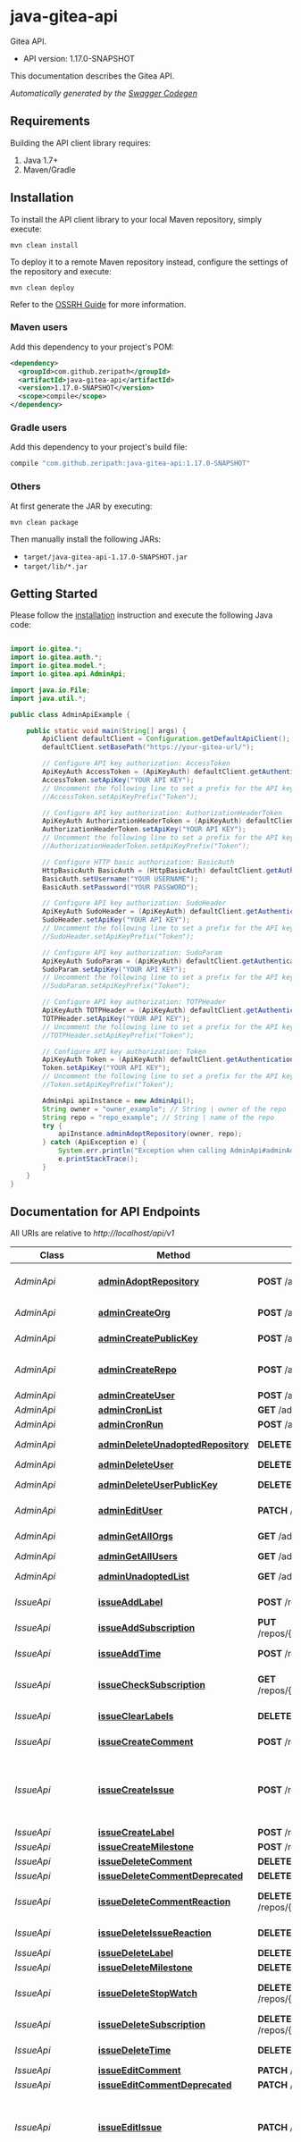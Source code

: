 # java-gitea-api

Gitea API.
- API version: 1.17.0-SNAPSHOT

This documentation describes the Gitea API.


*Automatically generated by the [Swagger Codegen](https://github.com/swagger-api/swagger-codegen)*


## Requirements

Building the API client library requires:
1. Java 1.7+
2. Maven/Gradle

## Installation

To install the API client library to your local Maven repository, simply execute:

```shell
mvn clean install
```

To deploy it to a remote Maven repository instead, configure the settings of the repository and execute:

```shell
mvn clean deploy
```

Refer to the [OSSRH Guide](http://central.sonatype.org/pages/ossrh-guide.html) for more information.

### Maven users

Add this dependency to your project's POM:

```xml
<dependency>
  <groupId>com.github.zeripath</groupId>
  <artifactId>java-gitea-api</artifactId>
  <version>1.17.0-SNAPSHOT</version>
  <scope>compile</scope>
</dependency>
```

### Gradle users

Add this dependency to your project's build file:

```groovy
compile "com.github.zeripath:java-gitea-api:1.17.0-SNAPSHOT"
```

### Others

At first generate the JAR by executing:

```shell
mvn clean package
```

Then manually install the following JARs:

* `target/java-gitea-api-1.17.0-SNAPSHOT.jar`
* `target/lib/*.jar`

## Getting Started

Please follow the [installation](#installation) instruction and execute the following Java code:

```java

import io.gitea.*;
import io.gitea.auth.*;
import io.gitea.model.*;
import io.gitea.api.AdminApi;

import java.io.File;
import java.util.*;

public class AdminApiExample {

    public static void main(String[] args) {
        ApiClient defaultClient = Configuration.getDefaultApiClient();
        defaultClient.setBasePath("https://your-gitea-url/");

        // Configure API key authorization: AccessToken
        ApiKeyAuth AccessToken = (ApiKeyAuth) defaultClient.getAuthentication("AccessToken");
        AccessToken.setApiKey("YOUR API KEY");
        // Uncomment the following line to set a prefix for the API key, e.g. "Token" (defaults to null)
        //AccessToken.setApiKeyPrefix("Token");

        // Configure API key authorization: AuthorizationHeaderToken
        ApiKeyAuth AuthorizationHeaderToken = (ApiKeyAuth) defaultClient.getAuthentication("AuthorizationHeaderToken");
        AuthorizationHeaderToken.setApiKey("YOUR API KEY");
        // Uncomment the following line to set a prefix for the API key, e.g. "Token" (defaults to null)
        //AuthorizationHeaderToken.setApiKeyPrefix("Token");

        // Configure HTTP basic authorization: BasicAuth
        HttpBasicAuth BasicAuth = (HttpBasicAuth) defaultClient.getAuthentication("BasicAuth");
        BasicAuth.setUsername("YOUR USERNAME");
        BasicAuth.setPassword("YOUR PASSWORD");

        // Configure API key authorization: SudoHeader
        ApiKeyAuth SudoHeader = (ApiKeyAuth) defaultClient.getAuthentication("SudoHeader");
        SudoHeader.setApiKey("YOUR API KEY");
        // Uncomment the following line to set a prefix for the API key, e.g. "Token" (defaults to null)
        //SudoHeader.setApiKeyPrefix("Token");

        // Configure API key authorization: SudoParam
        ApiKeyAuth SudoParam = (ApiKeyAuth) defaultClient.getAuthentication("SudoParam");
        SudoParam.setApiKey("YOUR API KEY");
        // Uncomment the following line to set a prefix for the API key, e.g. "Token" (defaults to null)
        //SudoParam.setApiKeyPrefix("Token");

        // Configure API key authorization: TOTPHeader
        ApiKeyAuth TOTPHeader = (ApiKeyAuth) defaultClient.getAuthentication("TOTPHeader");
        TOTPHeader.setApiKey("YOUR API KEY");
        // Uncomment the following line to set a prefix for the API key, e.g. "Token" (defaults to null)
        //TOTPHeader.setApiKeyPrefix("Token");

        // Configure API key authorization: Token
        ApiKeyAuth Token = (ApiKeyAuth) defaultClient.getAuthentication("Token");
        Token.setApiKey("YOUR API KEY");
        // Uncomment the following line to set a prefix for the API key, e.g. "Token" (defaults to null)
        //Token.setApiKeyPrefix("Token");

        AdminApi apiInstance = new AdminApi();
        String owner = "owner_example"; // String | owner of the repo
        String repo = "repo_example"; // String | name of the repo
        try {
            apiInstance.adminAdoptRepository(owner, repo);
        } catch (ApiException e) {
            System.err.println("Exception when calling AdminApi#adminAdoptRepository");
            e.printStackTrace();
        }
    }
}

```

## Documentation for API Endpoints

All URIs are relative to *http://localhost/api/v1*

Class | Method | HTTP request | Description
------------ | ------------- | ------------- | -------------
*AdminApi* | [**adminAdoptRepository**](docs/AdminApi.md#adminAdoptRepository) | **POST** /admin/unadopted/{owner}/{repo} | Adopt unadopted files as a repository
*AdminApi* | [**adminCreateOrg**](docs/AdminApi.md#adminCreateOrg) | **POST** /admin/users/{username}/orgs | Create an organization
*AdminApi* | [**adminCreatePublicKey**](docs/AdminApi.md#adminCreatePublicKey) | **POST** /admin/users/{username}/keys | Add a public key on behalf of a user
*AdminApi* | [**adminCreateRepo**](docs/AdminApi.md#adminCreateRepo) | **POST** /admin/users/{username}/repos | Create a repository on behalf of a user
*AdminApi* | [**adminCreateUser**](docs/AdminApi.md#adminCreateUser) | **POST** /admin/users | Create a user
*AdminApi* | [**adminCronList**](docs/AdminApi.md#adminCronList) | **GET** /admin/cron | List cron tasks
*AdminApi* | [**adminCronRun**](docs/AdminApi.md#adminCronRun) | **POST** /admin/cron/{task} | Run cron task
*AdminApi* | [**adminDeleteUnadoptedRepository**](docs/AdminApi.md#adminDeleteUnadoptedRepository) | **DELETE** /admin/unadopted/{owner}/{repo} | Delete unadopted files
*AdminApi* | [**adminDeleteUser**](docs/AdminApi.md#adminDeleteUser) | **DELETE** /admin/users/{username} | Delete a user
*AdminApi* | [**adminDeleteUserPublicKey**](docs/AdminApi.md#adminDeleteUserPublicKey) | **DELETE** /admin/users/{username}/keys/{id} | Delete a user&#39;s public key
*AdminApi* | [**adminEditUser**](docs/AdminApi.md#adminEditUser) | **PATCH** /admin/users/{username} | Edit an existing user
*AdminApi* | [**adminGetAllOrgs**](docs/AdminApi.md#adminGetAllOrgs) | **GET** /admin/orgs | List all organizations
*AdminApi* | [**adminGetAllUsers**](docs/AdminApi.md#adminGetAllUsers) | **GET** /admin/users | List all users
*AdminApi* | [**adminUnadoptedList**](docs/AdminApi.md#adminUnadoptedList) | **GET** /admin/unadopted | List unadopted repositories
*IssueApi* | [**issueAddLabel**](docs/IssueApi.md#issueAddLabel) | **POST** /repos/{owner}/{repo}/issues/{index}/labels | Add a label to an issue
*IssueApi* | [**issueAddSubscription**](docs/IssueApi.md#issueAddSubscription) | **PUT** /repos/{owner}/{repo}/issues/{index}/subscriptions/{user} | Subscribe user to issue
*IssueApi* | [**issueAddTime**](docs/IssueApi.md#issueAddTime) | **POST** /repos/{owner}/{repo}/issues/{index}/times | Add tracked time to a issue
*IssueApi* | [**issueCheckSubscription**](docs/IssueApi.md#issueCheckSubscription) | **GET** /repos/{owner}/{repo}/issues/{index}/subscriptions/check | Check if user is subscribed to an issue
*IssueApi* | [**issueClearLabels**](docs/IssueApi.md#issueClearLabels) | **DELETE** /repos/{owner}/{repo}/issues/{index}/labels | Remove all labels from an issue
*IssueApi* | [**issueCreateComment**](docs/IssueApi.md#issueCreateComment) | **POST** /repos/{owner}/{repo}/issues/{index}/comments | Add a comment to an issue
*IssueApi* | [**issueCreateIssue**](docs/IssueApi.md#issueCreateIssue) | **POST** /repos/{owner}/{repo}/issues | Create an issue. If using deadline only the date will be taken into account, and time of day ignored.
*IssueApi* | [**issueCreateLabel**](docs/IssueApi.md#issueCreateLabel) | **POST** /repos/{owner}/{repo}/labels | Create a label
*IssueApi* | [**issueCreateMilestone**](docs/IssueApi.md#issueCreateMilestone) | **POST** /repos/{owner}/{repo}/milestones | Create a milestone
*IssueApi* | [**issueDeleteComment**](docs/IssueApi.md#issueDeleteComment) | **DELETE** /repos/{owner}/{repo}/issues/comments/{id} | Delete a comment
*IssueApi* | [**issueDeleteCommentDeprecated**](docs/IssueApi.md#issueDeleteCommentDeprecated) | **DELETE** /repos/{owner}/{repo}/issues/{index}/comments/{id} | Delete a comment
*IssueApi* | [**issueDeleteCommentReaction**](docs/IssueApi.md#issueDeleteCommentReaction) | **DELETE** /repos/{owner}/{repo}/issues/comments/{id}/reactions | Remove a reaction from a comment of an issue
*IssueApi* | [**issueDeleteIssueReaction**](docs/IssueApi.md#issueDeleteIssueReaction) | **DELETE** /repos/{owner}/{repo}/issues/{index}/reactions | Remove a reaction from an issue
*IssueApi* | [**issueDeleteLabel**](docs/IssueApi.md#issueDeleteLabel) | **DELETE** /repos/{owner}/{repo}/labels/{id} | Delete a label
*IssueApi* | [**issueDeleteMilestone**](docs/IssueApi.md#issueDeleteMilestone) | **DELETE** /repos/{owner}/{repo}/milestones/{id} | Delete a milestone
*IssueApi* | [**issueDeleteStopWatch**](docs/IssueApi.md#issueDeleteStopWatch) | **DELETE** /repos/{owner}/{repo}/issues/{index}/stopwatch/delete | Delete an issue&#39;s existing stopwatch.
*IssueApi* | [**issueDeleteSubscription**](docs/IssueApi.md#issueDeleteSubscription) | **DELETE** /repos/{owner}/{repo}/issues/{index}/subscriptions/{user} | Unsubscribe user from issue
*IssueApi* | [**issueDeleteTime**](docs/IssueApi.md#issueDeleteTime) | **DELETE** /repos/{owner}/{repo}/issues/{index}/times/{id} | Delete specific tracked time
*IssueApi* | [**issueEditComment**](docs/IssueApi.md#issueEditComment) | **PATCH** /repos/{owner}/{repo}/issues/comments/{id} | Edit a comment
*IssueApi* | [**issueEditCommentDeprecated**](docs/IssueApi.md#issueEditCommentDeprecated) | **PATCH** /repos/{owner}/{repo}/issues/{index}/comments/{id} | Edit a comment
*IssueApi* | [**issueEditIssue**](docs/IssueApi.md#issueEditIssue) | **PATCH** /repos/{owner}/{repo}/issues/{index} | Edit an issue. If using deadline only the date will be taken into account, and time of day ignored.
*IssueApi* | [**issueEditIssueDeadline**](docs/IssueApi.md#issueEditIssueDeadline) | **POST** /repos/{owner}/{repo}/issues/{index}/deadline | Set an issue deadline. If set to null, the deadline is deleted. If using deadline only the date will be taken into account, and time of day ignored.
*IssueApi* | [**issueEditLabel**](docs/IssueApi.md#issueEditLabel) | **PATCH** /repos/{owner}/{repo}/labels/{id} | Update a label
*IssueApi* | [**issueEditMilestone**](docs/IssueApi.md#issueEditMilestone) | **PATCH** /repos/{owner}/{repo}/milestones/{id} | Update a milestone
*IssueApi* | [**issueGetComment**](docs/IssueApi.md#issueGetComment) | **GET** /repos/{owner}/{repo}/issues/comments/{id} | Get a comment
*IssueApi* | [**issueGetCommentReactions**](docs/IssueApi.md#issueGetCommentReactions) | **GET** /repos/{owner}/{repo}/issues/comments/{id}/reactions | Get a list of reactions from a comment of an issue
*IssueApi* | [**issueGetComments**](docs/IssueApi.md#issueGetComments) | **GET** /repos/{owner}/{repo}/issues/{index}/comments | List all comments on an issue
*IssueApi* | [**issueGetIssue**](docs/IssueApi.md#issueGetIssue) | **GET** /repos/{owner}/{repo}/issues/{index} | Get an issue
*IssueApi* | [**issueGetIssueReactions**](docs/IssueApi.md#issueGetIssueReactions) | **GET** /repos/{owner}/{repo}/issues/{index}/reactions | Get a list reactions of an issue
*IssueApi* | [**issueGetLabel**](docs/IssueApi.md#issueGetLabel) | **GET** /repos/{owner}/{repo}/labels/{id} | Get a single label
*IssueApi* | [**issueGetLabels**](docs/IssueApi.md#issueGetLabels) | **GET** /repos/{owner}/{repo}/issues/{index}/labels | Get an issue&#39;s labels
*IssueApi* | [**issueGetMilestone**](docs/IssueApi.md#issueGetMilestone) | **GET** /repos/{owner}/{repo}/milestones/{id} | Get a milestone
*IssueApi* | [**issueGetMilestonesList**](docs/IssueApi.md#issueGetMilestonesList) | **GET** /repos/{owner}/{repo}/milestones | Get all of a repository&#39;s opened milestones
*IssueApi* | [**issueGetRepoComments**](docs/IssueApi.md#issueGetRepoComments) | **GET** /repos/{owner}/{repo}/issues/comments | List all comments in a repository
*IssueApi* | [**issueListIssues**](docs/IssueApi.md#issueListIssues) | **GET** /repos/{owner}/{repo}/issues | List a repository&#39;s issues
*IssueApi* | [**issueListLabels**](docs/IssueApi.md#issueListLabels) | **GET** /repos/{owner}/{repo}/labels | Get all of a repository&#39;s labels
*IssueApi* | [**issuePostCommentReaction**](docs/IssueApi.md#issuePostCommentReaction) | **POST** /repos/{owner}/{repo}/issues/comments/{id}/reactions | Add a reaction to a comment of an issue
*IssueApi* | [**issuePostIssueReaction**](docs/IssueApi.md#issuePostIssueReaction) | **POST** /repos/{owner}/{repo}/issues/{index}/reactions | Add a reaction to an issue
*IssueApi* | [**issueRemoveLabel**](docs/IssueApi.md#issueRemoveLabel) | **DELETE** /repos/{owner}/{repo}/issues/{index}/labels/{id} | Remove a label from an issue
*IssueApi* | [**issueReplaceLabels**](docs/IssueApi.md#issueReplaceLabels) | **PUT** /repos/{owner}/{repo}/issues/{index}/labels | Replace an issue&#39;s labels
*IssueApi* | [**issueResetTime**](docs/IssueApi.md#issueResetTime) | **DELETE** /repos/{owner}/{repo}/issues/{index}/times | Reset a tracked time of an issue
*IssueApi* | [**issueSearchIssues**](docs/IssueApi.md#issueSearchIssues) | **GET** /repos/issues/search | Search for issues across the repositories that the user has access to
*IssueApi* | [**issueStartStopWatch**](docs/IssueApi.md#issueStartStopWatch) | **POST** /repos/{owner}/{repo}/issues/{index}/stopwatch/start | Start stopwatch on an issue.
*IssueApi* | [**issueStopStopWatch**](docs/IssueApi.md#issueStopStopWatch) | **POST** /repos/{owner}/{repo}/issues/{index}/stopwatch/stop | Stop an issue&#39;s existing stopwatch.
*IssueApi* | [**issueSubscriptions**](docs/IssueApi.md#issueSubscriptions) | **GET** /repos/{owner}/{repo}/issues/{index}/subscriptions | Get users who subscribed on an issue.
*IssueApi* | [**issueTrackedTimes**](docs/IssueApi.md#issueTrackedTimes) | **GET** /repos/{owner}/{repo}/issues/{index}/times | List an issue&#39;s tracked times
*MiscellaneousApi* | [**getSigningKey**](docs/MiscellaneousApi.md#getSigningKey) | **GET** /signing-key.gpg | Get default signing-key.gpg
*MiscellaneousApi* | [**getVersion**](docs/MiscellaneousApi.md#getVersion) | **GET** /version | Returns the version of the Gitea application
*MiscellaneousApi* | [**renderMarkdown**](docs/MiscellaneousApi.md#renderMarkdown) | **POST** /markdown | Render a markdown document as HTML
*MiscellaneousApi* | [**renderMarkdownRaw**](docs/MiscellaneousApi.md#renderMarkdownRaw) | **POST** /markdown/raw | Render raw markdown as HTML
*NotificationApi* | [**notifyGetList**](docs/NotificationApi.md#notifyGetList) | **GET** /notifications | List users&#39;s notification threads
*NotificationApi* | [**notifyGetRepoList**](docs/NotificationApi.md#notifyGetRepoList) | **GET** /repos/{owner}/{repo}/notifications | List users&#39;s notification threads on a specific repo
*NotificationApi* | [**notifyGetThread**](docs/NotificationApi.md#notifyGetThread) | **GET** /notifications/threads/{id} | Get notification thread by ID
*NotificationApi* | [**notifyNewAvailable**](docs/NotificationApi.md#notifyNewAvailable) | **GET** /notifications/new | Check if unread notifications exist
*NotificationApi* | [**notifyReadList**](docs/NotificationApi.md#notifyReadList) | **PUT** /notifications | Mark notification threads as read, pinned or unread
*NotificationApi* | [**notifyReadRepoList**](docs/NotificationApi.md#notifyReadRepoList) | **PUT** /repos/{owner}/{repo}/notifications | Mark notification threads as read, pinned or unread on a specific repo
*NotificationApi* | [**notifyReadThread**](docs/NotificationApi.md#notifyReadThread) | **PATCH** /notifications/threads/{id} | Mark notification thread as read by ID
*OrganizationApi* | [**createOrgRepo**](docs/OrganizationApi.md#createOrgRepo) | **POST** /orgs/{org}/repos | Create a repository in an organization
*OrganizationApi* | [**createOrgRepoDeprecated**](docs/OrganizationApi.md#createOrgRepoDeprecated) | **POST** /org/{org}/repos | Create a repository in an organization
*OrganizationApi* | [**orgAddTeamMember**](docs/OrganizationApi.md#orgAddTeamMember) | **PUT** /teams/{id}/members/{username} | Add a team member
*OrganizationApi* | [**orgAddTeamRepository**](docs/OrganizationApi.md#orgAddTeamRepository) | **PUT** /teams/{id}/repos/{org}/{repo} | Add a repository to a team
*OrganizationApi* | [**orgConcealMember**](docs/OrganizationApi.md#orgConcealMember) | **DELETE** /orgs/{org}/public_members/{username} | Conceal a user&#39;s membership
*OrganizationApi* | [**orgCreate**](docs/OrganizationApi.md#orgCreate) | **POST** /orgs | Create an organization
*OrganizationApi* | [**orgCreateHook**](docs/OrganizationApi.md#orgCreateHook) | **POST** /orgs/{org}/hooks/ | Create a hook
*OrganizationApi* | [**orgCreateLabel**](docs/OrganizationApi.md#orgCreateLabel) | **POST** /orgs/{org}/labels | Create a label for an organization
*OrganizationApi* | [**orgCreateTeam**](docs/OrganizationApi.md#orgCreateTeam) | **POST** /orgs/{org}/teams | Create a team
*OrganizationApi* | [**orgDelete**](docs/OrganizationApi.md#orgDelete) | **DELETE** /orgs/{org} | Delete an organization
*OrganizationApi* | [**orgDeleteHook**](docs/OrganizationApi.md#orgDeleteHook) | **DELETE** /orgs/{org}/hooks/{id} | Delete a hook
*OrganizationApi* | [**orgDeleteLabel**](docs/OrganizationApi.md#orgDeleteLabel) | **DELETE** /orgs/{org}/labels/{id} | Delete a label
*OrganizationApi* | [**orgDeleteMember**](docs/OrganizationApi.md#orgDeleteMember) | **DELETE** /orgs/{org}/members/{username} | Remove a member from an organization
*OrganizationApi* | [**orgDeleteTeam**](docs/OrganizationApi.md#orgDeleteTeam) | **DELETE** /teams/{id} | Delete a team
*OrganizationApi* | [**orgEdit**](docs/OrganizationApi.md#orgEdit) | **PATCH** /orgs/{org} | Edit an organization
*OrganizationApi* | [**orgEditHook**](docs/OrganizationApi.md#orgEditHook) | **PATCH** /orgs/{org}/hooks/{id} | Update a hook
*OrganizationApi* | [**orgEditLabel**](docs/OrganizationApi.md#orgEditLabel) | **PATCH** /orgs/{org}/labels/{id} | Update a label
*OrganizationApi* | [**orgEditTeam**](docs/OrganizationApi.md#orgEditTeam) | **PATCH** /teams/{id} | Edit a team
*OrganizationApi* | [**orgGet**](docs/OrganizationApi.md#orgGet) | **GET** /orgs/{org} | Get an organization
*OrganizationApi* | [**orgGetAll**](docs/OrganizationApi.md#orgGetAll) | **GET** /orgs | Get list of organizations
*OrganizationApi* | [**orgGetHook**](docs/OrganizationApi.md#orgGetHook) | **GET** /orgs/{org}/hooks/{id} | Get a hook
*OrganizationApi* | [**orgGetLabel**](docs/OrganizationApi.md#orgGetLabel) | **GET** /orgs/{org}/labels/{id} | Get a single label
*OrganizationApi* | [**orgGetTeam**](docs/OrganizationApi.md#orgGetTeam) | **GET** /teams/{id} | Get a team
*OrganizationApi* | [**orgIsMember**](docs/OrganizationApi.md#orgIsMember) | **GET** /orgs/{org}/members/{username} | Check if a user is a member of an organization
*OrganizationApi* | [**orgIsPublicMember**](docs/OrganizationApi.md#orgIsPublicMember) | **GET** /orgs/{org}/public_members/{username} | Check if a user is a public member of an organization
*OrganizationApi* | [**orgListCurrentUserOrgs**](docs/OrganizationApi.md#orgListCurrentUserOrgs) | **GET** /user/orgs | List the current user&#39;s organizations
*OrganizationApi* | [**orgListHooks**](docs/OrganizationApi.md#orgListHooks) | **GET** /orgs/{org}/hooks | List an organization&#39;s webhooks
*OrganizationApi* | [**orgListLabels**](docs/OrganizationApi.md#orgListLabels) | **GET** /orgs/{org}/labels | List an organization&#39;s labels
*OrganizationApi* | [**orgListMembers**](docs/OrganizationApi.md#orgListMembers) | **GET** /orgs/{org}/members | List an organization&#39;s members
*OrganizationApi* | [**orgListPublicMembers**](docs/OrganizationApi.md#orgListPublicMembers) | **GET** /orgs/{org}/public_members | List an organization&#39;s public members
*OrganizationApi* | [**orgListRepos**](docs/OrganizationApi.md#orgListRepos) | **GET** /orgs/{org}/repos | List an organization&#39;s repos
*OrganizationApi* | [**orgListTeamMember**](docs/OrganizationApi.md#orgListTeamMember) | **GET** /teams/{id}/members/{username} | List a particular member of team
*OrganizationApi* | [**orgListTeamMembers**](docs/OrganizationApi.md#orgListTeamMembers) | **GET** /teams/{id}/members | List a team&#39;s members
*OrganizationApi* | [**orgListTeamRepos**](docs/OrganizationApi.md#orgListTeamRepos) | **GET** /teams/{id}/repos | List a team&#39;s repos
*OrganizationApi* | [**orgListTeams**](docs/OrganizationApi.md#orgListTeams) | **GET** /orgs/{org}/teams | List an organization&#39;s teams
*OrganizationApi* | [**orgListUserOrgs**](docs/OrganizationApi.md#orgListUserOrgs) | **GET** /users/{username}/orgs | List a user&#39;s organizations
*OrganizationApi* | [**orgPublicizeMember**](docs/OrganizationApi.md#orgPublicizeMember) | **PUT** /orgs/{org}/public_members/{username} | Publicize a user&#39;s membership
*OrganizationApi* | [**orgRemoveTeamMember**](docs/OrganizationApi.md#orgRemoveTeamMember) | **DELETE** /teams/{id}/members/{username} | Remove a team member
*OrganizationApi* | [**orgRemoveTeamRepository**](docs/OrganizationApi.md#orgRemoveTeamRepository) | **DELETE** /teams/{id}/repos/{org}/{repo} | Remove a repository from a team
*OrganizationApi* | [**teamSearch**](docs/OrganizationApi.md#teamSearch) | **GET** /orgs/{org}/teams/search | Search for teams within an organization
*RepositoryApi* | [**createCurrentUserRepo**](docs/RepositoryApi.md#createCurrentUserRepo) | **POST** /user/repos | Create a repository
*RepositoryApi* | [**createFork**](docs/RepositoryApi.md#createFork) | **POST** /repos/{owner}/{repo}/forks | Fork a repository
*RepositoryApi* | [**generateRepo**](docs/RepositoryApi.md#generateRepo) | **POST** /repos/{template_owner}/{template_repo}/generate | Create a repository using a template
*RepositoryApi* | [**getAnnotatedTag**](docs/RepositoryApi.md#getAnnotatedTag) | **GET** /repos/{owner}/{repo}/git/tags/{sha} | Gets the tag object of an annotated tag (not lightweight tags)
*RepositoryApi* | [**getBlob**](docs/RepositoryApi.md#getBlob) | **GET** /repos/{owner}/{repo}/git/blobs/{sha} | Gets the blob of a repository.
*RepositoryApi* | [**getTree**](docs/RepositoryApi.md#getTree) | **GET** /repos/{owner}/{repo}/git/trees/{sha} | Gets the tree of a repository.
*RepositoryApi* | [**listForks**](docs/RepositoryApi.md#listForks) | **GET** /repos/{owner}/{repo}/forks | List a repository&#39;s forks
*RepositoryApi* | [**repoAddCollaborator**](docs/RepositoryApi.md#repoAddCollaborator) | **PUT** /repos/{owner}/{repo}/collaborators/{collaborator} | Add a collaborator to a repository
*RepositoryApi* | [**repoAddTeam**](docs/RepositoryApi.md#repoAddTeam) | **PUT** /repos/{owner}/{repo}/teams/{team} | Add a team to a repository
*RepositoryApi* | [**repoAddTopic**](docs/RepositoryApi.md#repoAddTopic) | **PUT** /repos/{owner}/{repo}/topics/{topic} | Add a topic to a repository
*RepositoryApi* | [**repoCheckCollaborator**](docs/RepositoryApi.md#repoCheckCollaborator) | **GET** /repos/{owner}/{repo}/collaborators/{collaborator} | Check if a user is a collaborator of a repository
*RepositoryApi* | [**repoCheckTeam**](docs/RepositoryApi.md#repoCheckTeam) | **GET** /repos/{owner}/{repo}/teams/{team} | Check if a team is assigned to a repository
*RepositoryApi* | [**repoCreateBranch**](docs/RepositoryApi.md#repoCreateBranch) | **POST** /repos/{owner}/{repo}/branches | Create a branch
*RepositoryApi* | [**repoCreateBranchProtection**](docs/RepositoryApi.md#repoCreateBranchProtection) | **POST** /repos/{owner}/{repo}/branch_protections | Create a branch protections for a repository
*RepositoryApi* | [**repoCreateFile**](docs/RepositoryApi.md#repoCreateFile) | **POST** /repos/{owner}/{repo}/contents/{filepath} | Create a file in a repository
*RepositoryApi* | [**repoCreateHook**](docs/RepositoryApi.md#repoCreateHook) | **POST** /repos/{owner}/{repo}/hooks | Create a hook
*RepositoryApi* | [**repoCreateKey**](docs/RepositoryApi.md#repoCreateKey) | **POST** /repos/{owner}/{repo}/keys | Add a key to a repository
*RepositoryApi* | [**repoCreatePullRequest**](docs/RepositoryApi.md#repoCreatePullRequest) | **POST** /repos/{owner}/{repo}/pulls | Create a pull request
*RepositoryApi* | [**repoCreatePullReview**](docs/RepositoryApi.md#repoCreatePullReview) | **POST** /repos/{owner}/{repo}/pulls/{index}/reviews | Create a review to an pull request
*RepositoryApi* | [**repoCreatePullReviewRequests**](docs/RepositoryApi.md#repoCreatePullReviewRequests) | **POST** /repos/{owner}/{repo}/pulls/{index}/requested_reviewers | create review requests for a pull request
*RepositoryApi* | [**repoCreateRelease**](docs/RepositoryApi.md#repoCreateRelease) | **POST** /repos/{owner}/{repo}/releases | Create a release
*RepositoryApi* | [**repoCreateReleaseAttachment**](docs/RepositoryApi.md#repoCreateReleaseAttachment) | **POST** /repos/{owner}/{repo}/releases/{id}/assets | Create a release attachment
*RepositoryApi* | [**repoCreateStatus**](docs/RepositoryApi.md#repoCreateStatus) | **POST** /repos/{owner}/{repo}/statuses/{sha} | Create a commit status
*RepositoryApi* | [**repoCreateTag**](docs/RepositoryApi.md#repoCreateTag) | **POST** /repos/{owner}/{repo}/tags | Create a new git tag in a repository
*RepositoryApi* | [**repoDelete**](docs/RepositoryApi.md#repoDelete) | **DELETE** /repos/{owner}/{repo} | Delete a repository
*RepositoryApi* | [**repoDeleteBranch**](docs/RepositoryApi.md#repoDeleteBranch) | **DELETE** /repos/{owner}/{repo}/branches/{branch} | Delete a specific branch from a repository
*RepositoryApi* | [**repoDeleteBranchProtection**](docs/RepositoryApi.md#repoDeleteBranchProtection) | **DELETE** /repos/{owner}/{repo}/branch_protections/{name} | Delete a specific branch protection for the repository
*RepositoryApi* | [**repoDeleteCollaborator**](docs/RepositoryApi.md#repoDeleteCollaborator) | **DELETE** /repos/{owner}/{repo}/collaborators/{collaborator} | Delete a collaborator from a repository
*RepositoryApi* | [**repoDeleteFile**](docs/RepositoryApi.md#repoDeleteFile) | **DELETE** /repos/{owner}/{repo}/contents/{filepath} | Delete a file in a repository
*RepositoryApi* | [**repoDeleteGitHook**](docs/RepositoryApi.md#repoDeleteGitHook) | **DELETE** /repos/{owner}/{repo}/hooks/git/{id} | Delete a Git hook in a repository
*RepositoryApi* | [**repoDeleteHook**](docs/RepositoryApi.md#repoDeleteHook) | **DELETE** /repos/{owner}/{repo}/hooks/{id} | Delete a hook in a repository
*RepositoryApi* | [**repoDeleteKey**](docs/RepositoryApi.md#repoDeleteKey) | **DELETE** /repos/{owner}/{repo}/keys/{id} | Delete a key from a repository
*RepositoryApi* | [**repoDeletePullReview**](docs/RepositoryApi.md#repoDeletePullReview) | **DELETE** /repos/{owner}/{repo}/pulls/{index}/reviews/{id} | Delete a specific review from a pull request
*RepositoryApi* | [**repoDeletePullReviewRequests**](docs/RepositoryApi.md#repoDeletePullReviewRequests) | **DELETE** /repos/{owner}/{repo}/pulls/{index}/requested_reviewers | cancel review requests for a pull request
*RepositoryApi* | [**repoDeleteRelease**](docs/RepositoryApi.md#repoDeleteRelease) | **DELETE** /repos/{owner}/{repo}/releases/{id} | Delete a release
*RepositoryApi* | [**repoDeleteReleaseAttachment**](docs/RepositoryApi.md#repoDeleteReleaseAttachment) | **DELETE** /repos/{owner}/{repo}/releases/{id}/assets/{attachment_id} | Delete a release attachment
*RepositoryApi* | [**repoDeleteReleaseByTag**](docs/RepositoryApi.md#repoDeleteReleaseByTag) | **DELETE** /repos/{owner}/{repo}/releases/tags/{tag} | Delete a release by tag name
*RepositoryApi* | [**repoDeleteTag**](docs/RepositoryApi.md#repoDeleteTag) | **DELETE** /repos/{owner}/{repo}/tags/{tag} | Delete a repository&#39;s tag by name
*RepositoryApi* | [**repoDeleteTeam**](docs/RepositoryApi.md#repoDeleteTeam) | **DELETE** /repos/{owner}/{repo}/teams/{team} | Delete a team from a repository
*RepositoryApi* | [**repoDeleteTopic**](docs/RepositoryApi.md#repoDeleteTopic) | **DELETE** /repos/{owner}/{repo}/topics/{topic} | Delete a topic from a repository
*RepositoryApi* | [**repoDismissPullReview**](docs/RepositoryApi.md#repoDismissPullReview) | **POST** /repos/{owner}/{repo}/pulls/{index}/reviews/{id}/dismissals | Dismiss a review for a pull request
*RepositoryApi* | [**repoDownloadPullDiff**](docs/RepositoryApi.md#repoDownloadPullDiff) | **GET** /repos/{owner}/{repo}/pulls/{index}.diff | Get a pull request diff
*RepositoryApi* | [**repoDownloadPullPatch**](docs/RepositoryApi.md#repoDownloadPullPatch) | **GET** /repos/{owner}/{repo}/pulls/{index}.patch | Get a pull request patch file
*RepositoryApi* | [**repoEdit**](docs/RepositoryApi.md#repoEdit) | **PATCH** /repos/{owner}/{repo} | Edit a repository&#39;s properties. Only fields that are set will be changed.
*RepositoryApi* | [**repoEditBranchProtection**](docs/RepositoryApi.md#repoEditBranchProtection) | **PATCH** /repos/{owner}/{repo}/branch_protections/{name} | Edit a branch protections for a repository. Only fields that are set will be changed
*RepositoryApi* | [**repoEditGitHook**](docs/RepositoryApi.md#repoEditGitHook) | **PATCH** /repos/{owner}/{repo}/hooks/git/{id} | Edit a Git hook in a repository
*RepositoryApi* | [**repoEditHook**](docs/RepositoryApi.md#repoEditHook) | **PATCH** /repos/{owner}/{repo}/hooks/{id} | Edit a hook in a repository
*RepositoryApi* | [**repoEditPullRequest**](docs/RepositoryApi.md#repoEditPullRequest) | **PATCH** /repos/{owner}/{repo}/pulls/{index} | Update a pull request. If using deadline only the date will be taken into account, and time of day ignored.
*RepositoryApi* | [**repoEditRelease**](docs/RepositoryApi.md#repoEditRelease) | **PATCH** /repos/{owner}/{repo}/releases/{id} | Update a release
*RepositoryApi* | [**repoEditReleaseAttachment**](docs/RepositoryApi.md#repoEditReleaseAttachment) | **PATCH** /repos/{owner}/{repo}/releases/{id}/assets/{attachment_id} | Edit a release attachment
*RepositoryApi* | [**repoGet**](docs/RepositoryApi.md#repoGet) | **GET** /repos/{owner}/{repo} | Get a repository
*RepositoryApi* | [**repoGetAllCommits**](docs/RepositoryApi.md#repoGetAllCommits) | **GET** /repos/{owner}/{repo}/commits | Get a list of all commits from a repository
*RepositoryApi* | [**repoGetArchive**](docs/RepositoryApi.md#repoGetArchive) | **GET** /repos/{owner}/{repo}/archive/{archive} | Get an archive of a repository
*RepositoryApi* | [**repoGetAssignees**](docs/RepositoryApi.md#repoGetAssignees) | **GET** /repos/{owner}/{repo}/assignees | Return all users that have write access and can be assigned to issues
*RepositoryApi* | [**repoGetBranch**](docs/RepositoryApi.md#repoGetBranch) | **GET** /repos/{owner}/{repo}/branches/{branch} | Retrieve a specific branch from a repository, including its effective branch protection
*RepositoryApi* | [**repoGetBranchProtection**](docs/RepositoryApi.md#repoGetBranchProtection) | **GET** /repos/{owner}/{repo}/branch_protections/{name} | Get a specific branch protection for the repository
*RepositoryApi* | [**repoGetByID**](docs/RepositoryApi.md#repoGetByID) | **GET** /repositories/{id} | Get a repository by id
*RepositoryApi* | [**repoGetCombinedStatusByRef**](docs/RepositoryApi.md#repoGetCombinedStatusByRef) | **GET** /repos/{owner}/{repo}/commits/{ref}/status | Get a commit&#39;s combined status, by branch/tag/commit reference
*RepositoryApi* | [**repoGetContents**](docs/RepositoryApi.md#repoGetContents) | **GET** /repos/{owner}/{repo}/contents/{filepath} | Gets the metadata and contents (if a file) of an entry in a repository, or a list of entries if a dir
*RepositoryApi* | [**repoGetContentsList**](docs/RepositoryApi.md#repoGetContentsList) | **GET** /repos/{owner}/{repo}/contents | Gets the metadata of all the entries of the root dir
*RepositoryApi* | [**repoGetEditorConfig**](docs/RepositoryApi.md#repoGetEditorConfig) | **GET** /repos/{owner}/{repo}/editorconfig/{filepath} | Get the EditorConfig definitions of a file in a repository
*RepositoryApi* | [**repoGetGitHook**](docs/RepositoryApi.md#repoGetGitHook) | **GET** /repos/{owner}/{repo}/hooks/git/{id} | Get a Git hook
*RepositoryApi* | [**repoGetHook**](docs/RepositoryApi.md#repoGetHook) | **GET** /repos/{owner}/{repo}/hooks/{id} | Get a hook
*RepositoryApi* | [**repoGetIssueTemplates**](docs/RepositoryApi.md#repoGetIssueTemplates) | **GET** /repos/{owner}/{repo}/issue_templates | Get available issue templates for a repository
*RepositoryApi* | [**repoGetKey**](docs/RepositoryApi.md#repoGetKey) | **GET** /repos/{owner}/{repo}/keys/{id} | Get a repository&#39;s key by id
*RepositoryApi* | [**repoGetLanguages**](docs/RepositoryApi.md#repoGetLanguages) | **GET** /repos/{owner}/{repo}/languages | Get languages and number of bytes of code written
*RepositoryApi* | [**repoGetNote**](docs/RepositoryApi.md#repoGetNote) | **GET** /repos/{owner}/{repo}/git/notes/{sha} | Get a note corresponding to a single commit from a repository
*RepositoryApi* | [**repoGetPullRequest**](docs/RepositoryApi.md#repoGetPullRequest) | **GET** /repos/{owner}/{repo}/pulls/{index} | Get a pull request
*RepositoryApi* | [**repoGetPullRequestCommits**](docs/RepositoryApi.md#repoGetPullRequestCommits) | **GET** /repos/{owner}/{repo}/pulls/{index}/commits | Get commits for a pull request
*RepositoryApi* | [**repoGetPullReview**](docs/RepositoryApi.md#repoGetPullReview) | **GET** /repos/{owner}/{repo}/pulls/{index}/reviews/{id} | Get a specific review for a pull request
*RepositoryApi* | [**repoGetPullReviewComments**](docs/RepositoryApi.md#repoGetPullReviewComments) | **GET** /repos/{owner}/{repo}/pulls/{index}/reviews/{id}/comments | Get a specific review for a pull request
*RepositoryApi* | [**repoGetRawFile**](docs/RepositoryApi.md#repoGetRawFile) | **GET** /repos/{owner}/{repo}/raw/{filepath} | Get a file from a repository
*RepositoryApi* | [**repoGetRelease**](docs/RepositoryApi.md#repoGetRelease) | **GET** /repos/{owner}/{repo}/releases/{id} | Get a release
*RepositoryApi* | [**repoGetReleaseAttachment**](docs/RepositoryApi.md#repoGetReleaseAttachment) | **GET** /repos/{owner}/{repo}/releases/{id}/assets/{attachment_id} | Get a release attachment
*RepositoryApi* | [**repoGetReleaseByTag**](docs/RepositoryApi.md#repoGetReleaseByTag) | **GET** /repos/{owner}/{repo}/releases/tags/{tag} | Get a release by tag name
*RepositoryApi* | [**repoGetReviewers**](docs/RepositoryApi.md#repoGetReviewers) | **GET** /repos/{owner}/{repo}/reviewers | Return all users that can be requested to review in this repo
*RepositoryApi* | [**repoGetSingleCommit**](docs/RepositoryApi.md#repoGetSingleCommit) | **GET** /repos/{owner}/{repo}/git/commits/{sha} | Get a single commit from a repository
*RepositoryApi* | [**repoGetTag**](docs/RepositoryApi.md#repoGetTag) | **GET** /repos/{owner}/{repo}/tags/{tag} | Get the tag of a repository by tag name
*RepositoryApi* | [**repoListAllGitRefs**](docs/RepositoryApi.md#repoListAllGitRefs) | **GET** /repos/{owner}/{repo}/git/refs | Get specified ref or filtered repository&#39;s refs
*RepositoryApi* | [**repoListBranchProtection**](docs/RepositoryApi.md#repoListBranchProtection) | **GET** /repos/{owner}/{repo}/branch_protections | List branch protections for a repository
*RepositoryApi* | [**repoListBranches**](docs/RepositoryApi.md#repoListBranches) | **GET** /repos/{owner}/{repo}/branches | List a repository&#39;s branches
*RepositoryApi* | [**repoListCollaborators**](docs/RepositoryApi.md#repoListCollaborators) | **GET** /repos/{owner}/{repo}/collaborators | List a repository&#39;s collaborators
*RepositoryApi* | [**repoListGitHooks**](docs/RepositoryApi.md#repoListGitHooks) | **GET** /repos/{owner}/{repo}/hooks/git | List the Git hooks in a repository
*RepositoryApi* | [**repoListGitRefs**](docs/RepositoryApi.md#repoListGitRefs) | **GET** /repos/{owner}/{repo}/git/refs/{ref} | Get specified ref or filtered repository&#39;s refs
*RepositoryApi* | [**repoListHooks**](docs/RepositoryApi.md#repoListHooks) | **GET** /repos/{owner}/{repo}/hooks | List the hooks in a repository
*RepositoryApi* | [**repoListKeys**](docs/RepositoryApi.md#repoListKeys) | **GET** /repos/{owner}/{repo}/keys | List a repository&#39;s keys
*RepositoryApi* | [**repoListPullRequests**](docs/RepositoryApi.md#repoListPullRequests) | **GET** /repos/{owner}/{repo}/pulls | List a repo&#39;s pull requests
*RepositoryApi* | [**repoListPullReviews**](docs/RepositoryApi.md#repoListPullReviews) | **GET** /repos/{owner}/{repo}/pulls/{index}/reviews | List all reviews for a pull request
*RepositoryApi* | [**repoListReleaseAttachments**](docs/RepositoryApi.md#repoListReleaseAttachments) | **GET** /repos/{owner}/{repo}/releases/{id}/assets | List release&#39;s attachments
*RepositoryApi* | [**repoListReleases**](docs/RepositoryApi.md#repoListReleases) | **GET** /repos/{owner}/{repo}/releases | List a repo&#39;s releases
*RepositoryApi* | [**repoListStargazers**](docs/RepositoryApi.md#repoListStargazers) | **GET** /repos/{owner}/{repo}/stargazers | List a repo&#39;s stargazers
*RepositoryApi* | [**repoListStatuses**](docs/RepositoryApi.md#repoListStatuses) | **GET** /repos/{owner}/{repo}/statuses/{sha} | Get a commit&#39;s statuses
*RepositoryApi* | [**repoListStatusesByRef**](docs/RepositoryApi.md#repoListStatusesByRef) | **GET** /repos/{owner}/{repo}/commits/{ref}/statuses | Get a commit&#39;s statuses, by branch/tag/commit reference
*RepositoryApi* | [**repoListSubscribers**](docs/RepositoryApi.md#repoListSubscribers) | **GET** /repos/{owner}/{repo}/subscribers | List a repo&#39;s watchers
*RepositoryApi* | [**repoListTags**](docs/RepositoryApi.md#repoListTags) | **GET** /repos/{owner}/{repo}/tags | List a repository&#39;s tags
*RepositoryApi* | [**repoListTeams**](docs/RepositoryApi.md#repoListTeams) | **GET** /repos/{owner}/{repo}/teams | List a repository&#39;s teams
*RepositoryApi* | [**repoListTopics**](docs/RepositoryApi.md#repoListTopics) | **GET** /repos/{owner}/{repo}/topics | Get list of topics that a repository has
*RepositoryApi* | [**repoMergePullRequest**](docs/RepositoryApi.md#repoMergePullRequest) | **POST** /repos/{owner}/{repo}/pulls/{index}/merge | Merge a pull request
*RepositoryApi* | [**repoMigrate**](docs/RepositoryApi.md#repoMigrate) | **POST** /repos/migrate | Migrate a remote git repository
*RepositoryApi* | [**repoMirrorSync**](docs/RepositoryApi.md#repoMirrorSync) | **POST** /repos/{owner}/{repo}/mirror-sync | Sync a mirrored repository
*RepositoryApi* | [**repoPullRequestIsMerged**](docs/RepositoryApi.md#repoPullRequestIsMerged) | **GET** /repos/{owner}/{repo}/pulls/{index}/merge | Check if a pull request has been merged
*RepositoryApi* | [**repoSearch**](docs/RepositoryApi.md#repoSearch) | **GET** /repos/search | Search for repositories
*RepositoryApi* | [**repoSigningKey**](docs/RepositoryApi.md#repoSigningKey) | **GET** /repos/{owner}/{repo}/signing-key.gpg | Get signing-key.gpg for given repository
*RepositoryApi* | [**repoSubmitPullReview**](docs/RepositoryApi.md#repoSubmitPullReview) | **POST** /repos/{owner}/{repo}/pulls/{index}/reviews/{id} | Submit a pending review to an pull request
*RepositoryApi* | [**repoTestHook**](docs/RepositoryApi.md#repoTestHook) | **POST** /repos/{owner}/{repo}/hooks/{id}/tests | Test a push webhook
*RepositoryApi* | [**repoTrackedTimes**](docs/RepositoryApi.md#repoTrackedTimes) | **GET** /repos/{owner}/{repo}/times | List a repo&#39;s tracked times
*RepositoryApi* | [**repoTransfer**](docs/RepositoryApi.md#repoTransfer) | **POST** /repos/{owner}/{repo}/transfer | Transfer a repo ownership
*RepositoryApi* | [**repoUnDismissPullReview**](docs/RepositoryApi.md#repoUnDismissPullReview) | **POST** /repos/{owner}/{repo}/pulls/{index}/reviews/{id}/undismissals | Cancel to dismiss a review for a pull request
*RepositoryApi* | [**repoUpdateFile**](docs/RepositoryApi.md#repoUpdateFile) | **PUT** /repos/{owner}/{repo}/contents/{filepath} | Update a file in a repository
*RepositoryApi* | [**repoUpdatePullRequest**](docs/RepositoryApi.md#repoUpdatePullRequest) | **POST** /repos/{owner}/{repo}/pulls/{index}/update | Merge PR&#39;s baseBranch into headBranch
*RepositoryApi* | [**repoUpdateTopics**](docs/RepositoryApi.md#repoUpdateTopics) | **PUT** /repos/{owner}/{repo}/topics | Replace list of topics for a repository
*RepositoryApi* | [**topicSearch**](docs/RepositoryApi.md#topicSearch) | **GET** /topics/search | search topics via keyword
*RepositoryApi* | [**userCurrentCheckSubscription**](docs/RepositoryApi.md#userCurrentCheckSubscription) | **GET** /repos/{owner}/{repo}/subscription | Check if the current user is watching a repo
*RepositoryApi* | [**userCurrentDeleteSubscription**](docs/RepositoryApi.md#userCurrentDeleteSubscription) | **DELETE** /repos/{owner}/{repo}/subscription | Unwatch a repo
*RepositoryApi* | [**userCurrentPutSubscription**](docs/RepositoryApi.md#userCurrentPutSubscription) | **PUT** /repos/{owner}/{repo}/subscription | Watch a repo
*RepositoryApi* | [**userTrackedTimes**](docs/RepositoryApi.md#userTrackedTimes) | **GET** /repos/{owner}/{repo}/times/{user} | List a user&#39;s tracked times in a repo
*SettingsApi* | [**getGeneralAPISettings**](docs/SettingsApi.md#getGeneralAPISettings) | **GET** /settings/api | Get instance&#39;s global settings for api
*SettingsApi* | [**getGeneralAttachmentSettings**](docs/SettingsApi.md#getGeneralAttachmentSettings) | **GET** /settings/attachment | Get instance&#39;s global settings for Attachment
*SettingsApi* | [**getGeneralRepositorySettings**](docs/SettingsApi.md#getGeneralRepositorySettings) | **GET** /settings/repository | Get instance&#39;s global settings for repositories
*SettingsApi* | [**getGeneralUISettings**](docs/SettingsApi.md#getGeneralUISettings) | **GET** /settings/ui | Get instance&#39;s global settings for ui
*UserApi* | [**createCurrentUserRepo**](docs/UserApi.md#createCurrentUserRepo) | **POST** /user/repos | Create a repository
*UserApi* | [**getUserSettings**](docs/UserApi.md#getUserSettings) | **GET** /user/settings | Get user settings
*UserApi* | [**getVerificationToken**](docs/UserApi.md#getVerificationToken) | **GET** /user/gpg_key_token | Get a Token to verify
*UserApi* | [**updateUserSettings**](docs/UserApi.md#updateUserSettings) | **PATCH** /user/settings | Update user settings
*UserApi* | [**userAddEmail**](docs/UserApi.md#userAddEmail) | **POST** /user/emails | Add email addresses
*UserApi* | [**userCheckFollowing**](docs/UserApi.md#userCheckFollowing) | **GET** /users/{follower}/following/{followee} | Check if one user is following another user
*UserApi* | [**userCreateOAuth2Application**](docs/UserApi.md#userCreateOAuth2Application) | **POST** /user/applications/oauth2 | creates a new OAuth2 application
*UserApi* | [**userCreateToken**](docs/UserApi.md#userCreateToken) | **POST** /users/{username}/tokens | Create an access token
*UserApi* | [**userCurrentCheckFollowing**](docs/UserApi.md#userCurrentCheckFollowing) | **GET** /user/following/{username} | Check whether a user is followed by the authenticated user
*UserApi* | [**userCurrentCheckStarring**](docs/UserApi.md#userCurrentCheckStarring) | **GET** /user/starred/{owner}/{repo} | Whether the authenticated is starring the repo
*UserApi* | [**userCurrentDeleteFollow**](docs/UserApi.md#userCurrentDeleteFollow) | **DELETE** /user/following/{username} | Unfollow a user
*UserApi* | [**userCurrentDeleteGPGKey**](docs/UserApi.md#userCurrentDeleteGPGKey) | **DELETE** /user/gpg_keys/{id} | Remove a GPG key
*UserApi* | [**userCurrentDeleteKey**](docs/UserApi.md#userCurrentDeleteKey) | **DELETE** /user/keys/{id} | Delete a public key
*UserApi* | [**userCurrentDeleteStar**](docs/UserApi.md#userCurrentDeleteStar) | **DELETE** /user/starred/{owner}/{repo} | Unstar the given repo
*UserApi* | [**userCurrentGetGPGKey**](docs/UserApi.md#userCurrentGetGPGKey) | **GET** /user/gpg_keys/{id} | Get a GPG key
*UserApi* | [**userCurrentGetKey**](docs/UserApi.md#userCurrentGetKey) | **GET** /user/keys/{id} | Get a public key
*UserApi* | [**userCurrentListFollowers**](docs/UserApi.md#userCurrentListFollowers) | **GET** /user/followers | List the authenticated user&#39;s followers
*UserApi* | [**userCurrentListFollowing**](docs/UserApi.md#userCurrentListFollowing) | **GET** /user/following | List the users that the authenticated user is following
*UserApi* | [**userCurrentListGPGKeys**](docs/UserApi.md#userCurrentListGPGKeys) | **GET** /user/gpg_keys | List the authenticated user&#39;s GPG keys
*UserApi* | [**userCurrentListKeys**](docs/UserApi.md#userCurrentListKeys) | **GET** /user/keys | List the authenticated user&#39;s public keys
*UserApi* | [**userCurrentListRepos**](docs/UserApi.md#userCurrentListRepos) | **GET** /user/repos | List the repos that the authenticated user owns
*UserApi* | [**userCurrentListStarred**](docs/UserApi.md#userCurrentListStarred) | **GET** /user/starred | The repos that the authenticated user has starred
*UserApi* | [**userCurrentListSubscriptions**](docs/UserApi.md#userCurrentListSubscriptions) | **GET** /user/subscriptions | List repositories watched by the authenticated user
*UserApi* | [**userCurrentPostGPGKey**](docs/UserApi.md#userCurrentPostGPGKey) | **POST** /user/gpg_keys | Create a GPG key
*UserApi* | [**userCurrentPostKey**](docs/UserApi.md#userCurrentPostKey) | **POST** /user/keys | Create a public key
*UserApi* | [**userCurrentPutFollow**](docs/UserApi.md#userCurrentPutFollow) | **PUT** /user/following/{username} | Follow a user
*UserApi* | [**userCurrentPutStar**](docs/UserApi.md#userCurrentPutStar) | **PUT** /user/starred/{owner}/{repo} | Star the given repo
*UserApi* | [**userCurrentTrackedTimes**](docs/UserApi.md#userCurrentTrackedTimes) | **GET** /user/times | List the current user&#39;s tracked times
*UserApi* | [**userDeleteAccessToken**](docs/UserApi.md#userDeleteAccessToken) | **DELETE** /users/{username}/tokens/{token} | delete an access token
*UserApi* | [**userDeleteEmail**](docs/UserApi.md#userDeleteEmail) | **DELETE** /user/emails | Delete email addresses
*UserApi* | [**userDeleteOAuth2Application**](docs/UserApi.md#userDeleteOAuth2Application) | **DELETE** /user/applications/oauth2/{id} | delete an OAuth2 Application
*UserApi* | [**userGet**](docs/UserApi.md#userGet) | **GET** /users/{username} | Get a user
*UserApi* | [**userGetCurrent**](docs/UserApi.md#userGetCurrent) | **GET** /user | Get the authenticated user
*UserApi* | [**userGetHeatmapData**](docs/UserApi.md#userGetHeatmapData) | **GET** /users/{username}/heatmap | Get a user&#39;s heatmap
*UserApi* | [**userGetOAuth2Application**](docs/UserApi.md#userGetOAuth2Application) | **GET** /user/applications/oauth2/{id} | get an OAuth2 Application
*UserApi* | [**userGetOauth2Application**](docs/UserApi.md#userGetOauth2Application) | **GET** /user/applications/oauth2 | List the authenticated user&#39;s oauth2 applications
*UserApi* | [**userGetStopWatches**](docs/UserApi.md#userGetStopWatches) | **GET** /user/stopwatches | Get list of all existing stopwatches
*UserApi* | [**userGetTokens**](docs/UserApi.md#userGetTokens) | **GET** /users/{username}/tokens | List the authenticated user&#39;s access tokens
*UserApi* | [**userListEmails**](docs/UserApi.md#userListEmails) | **GET** /user/emails | List the authenticated user&#39;s email addresses
*UserApi* | [**userListFollowers**](docs/UserApi.md#userListFollowers) | **GET** /users/{username}/followers | List the given user&#39;s followers
*UserApi* | [**userListFollowing**](docs/UserApi.md#userListFollowing) | **GET** /users/{username}/following | List the users that the given user is following
*UserApi* | [**userListGPGKeys**](docs/UserApi.md#userListGPGKeys) | **GET** /users/{username}/gpg_keys | List the given user&#39;s GPG keys
*UserApi* | [**userListKeys**](docs/UserApi.md#userListKeys) | **GET** /users/{username}/keys | List the given user&#39;s public keys
*UserApi* | [**userListRepos**](docs/UserApi.md#userListRepos) | **GET** /users/{username}/repos | List the repos owned by the given user
*UserApi* | [**userListStarred**](docs/UserApi.md#userListStarred) | **GET** /users/{username}/starred | The repos that the given user has starred
*UserApi* | [**userListSubscriptions**](docs/UserApi.md#userListSubscriptions) | **GET** /users/{username}/subscriptions | List the repositories watched by a user
*UserApi* | [**userListTeams**](docs/UserApi.md#userListTeams) | **GET** /user/teams | List all the teams a user belongs to
*UserApi* | [**userSearch**](docs/UserApi.md#userSearch) | **GET** /users/search | Search for users
*UserApi* | [**userUpdateOAuth2Application**](docs/UserApi.md#userUpdateOAuth2Application) | **PATCH** /user/applications/oauth2/{id} | update an OAuth2 Application, this includes regenerating the client secret
*UserApi* | [**userVerifyGPGKey**](docs/UserApi.md#userVerifyGPGKey) | **POST** /user/gpg_key_verify | Verify a GPG key


## Documentation for Models

 - [APIError](docs/APIError.md)
 - [AccessToken](docs/AccessToken.md)
 - [AddCollaboratorOption](docs/AddCollaboratorOption.md)
 - [AddTimeOption](docs/AddTimeOption.md)
 - [AnnotatedTag](docs/AnnotatedTag.md)
 - [AnnotatedTagObject](docs/AnnotatedTagObject.md)
 - [Attachment](docs/Attachment.md)
 - [Branch](docs/Branch.md)
 - [BranchProtection](docs/BranchProtection.md)
 - [CombinedStatus](docs/CombinedStatus.md)
 - [Comment](docs/Comment.md)
 - [Commit](docs/Commit.md)
 - [CommitAffectedFiles](docs/CommitAffectedFiles.md)
 - [CommitDateOptions](docs/CommitDateOptions.md)
 - [CommitMeta](docs/CommitMeta.md)
 - [CommitStatus](docs/CommitStatus.md)
 - [CommitUser](docs/CommitUser.md)
 - [ContentsResponse](docs/ContentsResponse.md)
 - [CreateAccessTokenOption](docs/CreateAccessTokenOption.md)
 - [CreateBranchProtectionOption](docs/CreateBranchProtectionOption.md)
 - [CreateBranchRepoOption](docs/CreateBranchRepoOption.md)
 - [CreateEmailOption](docs/CreateEmailOption.md)
 - [CreateFileOptions](docs/CreateFileOptions.md)
 - [CreateForkOption](docs/CreateForkOption.md)
 - [CreateGPGKeyOption](docs/CreateGPGKeyOption.md)
 - [CreateHookOption](docs/CreateHookOption.md)
 - [CreateHookOptionConfig](docs/CreateHookOptionConfig.md)
 - [CreateIssueCommentOption](docs/CreateIssueCommentOption.md)
 - [CreateIssueOption](docs/CreateIssueOption.md)
 - [CreateKeyOption](docs/CreateKeyOption.md)
 - [CreateLabelOption](docs/CreateLabelOption.md)
 - [CreateMilestoneOption](docs/CreateMilestoneOption.md)
 - [CreateOAuth2ApplicationOptions](docs/CreateOAuth2ApplicationOptions.md)
 - [CreateOrgOption](docs/CreateOrgOption.md)
 - [CreatePullRequestOption](docs/CreatePullRequestOption.md)
 - [CreatePullReviewComment](docs/CreatePullReviewComment.md)
 - [CreatePullReviewOptions](docs/CreatePullReviewOptions.md)
 - [CreateReleaseOption](docs/CreateReleaseOption.md)
 - [CreateRepoOption](docs/CreateRepoOption.md)
 - [CreateStatusOption](docs/CreateStatusOption.md)
 - [CreateTagOption](docs/CreateTagOption.md)
 - [CreateTeamOption](docs/CreateTeamOption.md)
 - [CreateUserOption](docs/CreateUserOption.md)
 - [Cron](docs/Cron.md)
 - [DeleteEmailOption](docs/DeleteEmailOption.md)
 - [DeleteFileOptions](docs/DeleteFileOptions.md)
 - [DeployKey](docs/DeployKey.md)
 - [DismissPullReviewOptions](docs/DismissPullReviewOptions.md)
 - [EditAttachmentOptions](docs/EditAttachmentOptions.md)
 - [EditBranchProtectionOption](docs/EditBranchProtectionOption.md)
 - [EditDeadlineOption](docs/EditDeadlineOption.md)
 - [EditGitHookOption](docs/EditGitHookOption.md)
 - [EditHookOption](docs/EditHookOption.md)
 - [EditIssueCommentOption](docs/EditIssueCommentOption.md)
 - [EditIssueOption](docs/EditIssueOption.md)
 - [EditLabelOption](docs/EditLabelOption.md)
 - [EditMilestoneOption](docs/EditMilestoneOption.md)
 - [EditOrgOption](docs/EditOrgOption.md)
 - [EditPullRequestOption](docs/EditPullRequestOption.md)
 - [EditReactionOption](docs/EditReactionOption.md)
 - [EditReleaseOption](docs/EditReleaseOption.md)
 - [EditRepoOption](docs/EditRepoOption.md)
 - [EditTeamOption](docs/EditTeamOption.md)
 - [EditUserOption](docs/EditUserOption.md)
 - [Email](docs/Email.md)
 - [ExternalTracker](docs/ExternalTracker.md)
 - [ExternalWiki](docs/ExternalWiki.md)
 - [FileCommitResponse](docs/FileCommitResponse.md)
 - [FileDeleteResponse](docs/FileDeleteResponse.md)
 - [FileLinksResponse](docs/FileLinksResponse.md)
 - [FileResponse](docs/FileResponse.md)
 - [GPGKey](docs/GPGKey.md)
 - [GPGKeyEmail](docs/GPGKeyEmail.md)
 - [GeneralAPISettings](docs/GeneralAPISettings.md)
 - [GeneralAttachmentSettings](docs/GeneralAttachmentSettings.md)
 - [GeneralRepoSettings](docs/GeneralRepoSettings.md)
 - [GeneralUISettings](docs/GeneralUISettings.md)
 - [GenerateRepoOption](docs/GenerateRepoOption.md)
 - [GitBlobResponse](docs/GitBlobResponse.md)
 - [GitEntry](docs/GitEntry.md)
 - [GitHook](docs/GitHook.md)
 - [GitObject](docs/GitObject.md)
 - [GitTreeResponse](docs/GitTreeResponse.md)
 - [Hook](docs/Hook.md)
 - [Identity](docs/Identity.md)
 - [InlineResponse200](docs/InlineResponse200.md)
 - [InlineResponse2001](docs/InlineResponse2001.md)
 - [InternalTracker](docs/InternalTracker.md)
 - [Issue](docs/Issue.md)
 - [IssueDeadline](docs/IssueDeadline.md)
 - [IssueLabelsOption](docs/IssueLabelsOption.md)
 - [IssueTemplate](docs/IssueTemplate.md)
 - [Label](docs/Label.md)
 - [MarkdownOption](docs/MarkdownOption.md)
 - [MergePullRequestOption](docs/MergePullRequestOption.md)
 - [MigrateRepoForm](docs/MigrateRepoForm.md)
 - [MigrateRepoOptions](docs/MigrateRepoOptions.md)
 - [Milestone](docs/Milestone.md)
 - [Note](docs/Note.md)
 - [NotificationCount](docs/NotificationCount.md)
 - [NotificationSubject](docs/NotificationSubject.md)
 - [NotificationThread](docs/NotificationThread.md)
 - [OAuth2Application](docs/OAuth2Application.md)
 - [Organization](docs/Organization.md)
 - [PRBranchInfo](docs/PRBranchInfo.md)
 - [PayloadCommit](docs/PayloadCommit.md)
 - [PayloadCommitVerification](docs/PayloadCommitVerification.md)
 - [PayloadUser](docs/PayloadUser.md)
 - [Permission](docs/Permission.md)
 - [PublicKey](docs/PublicKey.md)
 - [PullRequest](docs/PullRequest.md)
 - [PullRequestMeta](docs/PullRequestMeta.md)
 - [PullReview](docs/PullReview.md)
 - [PullReviewComment](docs/PullReviewComment.md)
 - [PullReviewRequestOptions](docs/PullReviewRequestOptions.md)
 - [Reaction](docs/Reaction.md)
 - [Reference](docs/Reference.md)
 - [Release](docs/Release.md)
 - [RepoCommit](docs/RepoCommit.md)
 - [RepoTopicOptions](docs/RepoTopicOptions.md)
 - [Repository](docs/Repository.md)
 - [RepositoryMeta](docs/RepositoryMeta.md)
 - [SearchResults](docs/SearchResults.md)
 - [ServerVersion](docs/ServerVersion.md)
 - [StopWatch](docs/StopWatch.md)
 - [SubmitPullReviewOptions](docs/SubmitPullReviewOptions.md)
 - [Tag](docs/Tag.md)
 - [Team](docs/Team.md)
 - [TopicName](docs/TopicName.md)
 - [TopicResponse](docs/TopicResponse.md)
 - [TrackedTime](docs/TrackedTime.md)
 - [TransferRepoOption](docs/TransferRepoOption.md)
 - [UpdateFileOptions](docs/UpdateFileOptions.md)
 - [User](docs/User.md)
 - [UserHeatmapData](docs/UserHeatmapData.md)
 - [UserSettings](docs/UserSettings.md)
 - [UserSettingsOptions](docs/UserSettingsOptions.md)
 - [WatchInfo](docs/WatchInfo.md)


## Documentation for Authorization

Authentication schemes defined for the API:
### AccessToken

- **Type**: API key
- **API key parameter name**: access_token
- **Location**: URL query string

### AuthorizationHeaderToken

- **Type**: API key
- **API key parameter name**: Authorization
- **Location**: HTTP header

### BasicAuth

- **Type**: HTTP basic authentication

### SudoHeader

- **Type**: API key
- **API key parameter name**: Sudo
- **Location**: HTTP header

### SudoParam

- **Type**: API key
- **API key parameter name**: sudo
- **Location**: URL query string

### TOTPHeader

- **Type**: API key
- **API key parameter name**: X-GITEA-OTP
- **Location**: HTTP header

### Token

- **Type**: API key
- **API key parameter name**: token
- **Location**: URL query string


## Recommendation

It's recommended to create an instance of `ApiClient` per thread in a multithreaded environment to avoid any potential issues.

## Author



